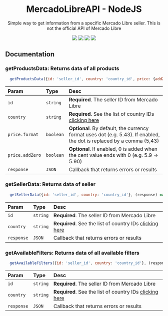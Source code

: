 <h1 align="center">MercadoLibreAPI - NodeJS</h1>
<p align="center">Simple way to get information from a specific Mercado Libre seller. This is not the official API of Mercado Libre</p>
<p align="center">
  <img src="https://img.shields.io/badge/Status-Developing-red">
  <img src="https://img.shields.io/badge/Version-1.2.1-green">
  <img src="https://img.shields.io/badge/NodeJS-v16.15.0-informational">
  <img src="https://img.shields.io/badge/npm-8.5.5-informational">
</p>

## Documentation

### getProductsData: Returns data of all products
```javascript
  getProductsData({id: 'seller_id', country: 'country_id', price: {addZero: true, format: true}}, (response) => {})
```
| Param | Type | Desc |
| :- | :- | :- |
| `id` | `string` | **Required**. The seller ID from Mercado Libre |
| `country` | `string` | **Required**. See the list of country IDs [clicking here](https://api.mercadolibre.com/sites/) |
| `price.format` | `boolean` | **Optional**. By default, the currency format uses dot (e.g. 5.43). If enabled, the dot is replaced by a comma (5,43) |
| `price.addZero` | `boolean` | **Optional**. If enabled, 0 is added when the cent value ends with 0 (e.g. 5.9 -> 5.90) |
| `response` | `JSON ` | Callback that returns errors or results |

### getSellerData: Returns data of seller
```javascript
  getSellerData({id: 'seller_id', country: 'country_id'}, (response) => {})
```
| Param | Type | Desc |
| :- | :- | :- |
| `id` | `string` | **Required**. The seller ID from Mercado Libre |
| `country` | `string` | **Required**. See the list of country IDs [clicking here](https://api.mercadolibre.com/sites/) |
| `response` | `JSON ` | Callback that returns errors or results |

### getAvailableFilters: Returns data of all available filters
```javascript
  getAvailableFilters({id: 'seller_id', country: 'country_id'}, (response) => {})
```
| Param | Type | Desc |
| :- | :- | :- |
| `id` | `string` | **Required**. The seller ID from Mercado Libre |
| `country` | `string` | **Required**. See the list of country IDs [clicking here](https://api.mercadolibre.com/sites/) |
| `response` | `JSON ` | Callback that returns errors or results |
